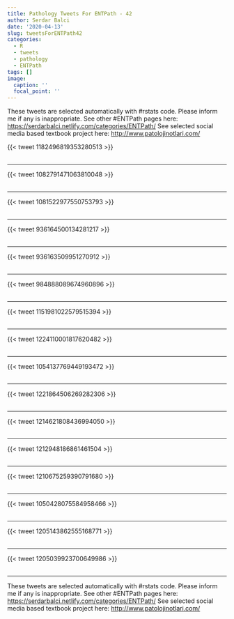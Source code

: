 ```yaml
---
title: Pathology Tweets For ENTPath - 42
author: Serdar Balci
date: '2020-04-13'
slug: tweetsForENTPath42
categories:
  - R
  - tweets
  - pathology
  - ENTPath
tags: []
image:
  caption: ''
  focal_point: ''
---
```



These tweets are selected automatically with #rstats code. Please inform me if any is inappropriate.
See other #ENTPath pages here: https://serdarbalci.netlify.com/categories/ENTPath/ 
See selected social media based textbook project here: http://www.patolojinotlari.com/

{{< tweet 1182496819353280513 >}}
<br>
<br>
<hr>
{{< tweet 1082791471063810048 >}}
<br>
<br>
<hr>
{{< tweet 1081522977550753793 >}}
<br>
<br>
<hr>
{{< tweet 936164500134281217 >}}
<br>
<br>
<hr>
{{< tweet 936163509951270912 >}}
<br>
<br>
<hr>
{{< tweet 984888089674960896 >}}
<br>
<br>
<hr>
{{< tweet 1151981022579515394 >}}
<br>
<br>
<hr>
{{< tweet 1224110001817620482 >}}
<br>
<br>
<hr>
{{< tweet 1054137769449193472 >}}
<br>
<br>
<hr>
{{< tweet 1221864506269282306 >}}
<br>
<br>
<hr>
{{< tweet 1214621808436994050 >}}
<br>
<br>
<hr>
{{< tweet 1212948186861461504 >}}
<br>
<br>
<hr>
{{< tweet 1210675259390791680 >}}
<br>
<br>
<hr>
{{< tweet 1050428075584958466 >}}
<br>
<br>
<hr>
{{< tweet 1205143862555168771 >}}
<br>
<br>
<hr>
{{< tweet 1205039923700649986 >}}
<br>
<br>
<hr>


These tweets are selected automatically with #rstats code. Please inform me if any is inappropriate.
See other #ENTPath pages here: https://serdarbalci.netlify.com/categories/ENTPath/ 
See selected social media based textbook project here: http://www.patolojinotlari.com/
